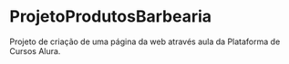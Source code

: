 # ProjetoProdutosBarbearia
Projeto de criação de uma página da web através aula da Plataforma de Cursos Alura.
